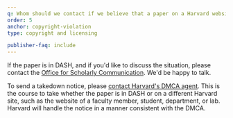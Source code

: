 ```yaml
---
q: Whom should we contact if we believe that a paper on a Harvard website violates our copyright?
order: 5
anchor: copyright-violation
type: copyright and licensing

publisher-faq: include
---
```

If the paper is in DASH, and if you'd like to discuss the situation, please contact the [Office for Scholarly Communication](mailto:osc@harvard.edu). We'd be happy to talk.

To send a takedown notice, please [contact Harvard's DMCA agent](mailto:dmca@harvard.edu). This is the course to take whether the paper is in DASH or on a different Harvard site, such as the website of a faculty member, student, department, or lab. Harvard will handle the notice in a manner consistent with the DMCA.
